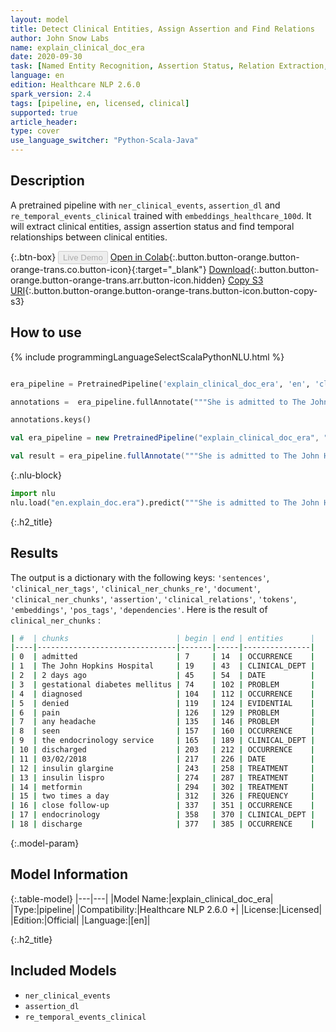 ```yaml
---
layout: model
title: Detect Clinical Entities, Assign Assertion and Find Relations
author: John Snow Labs
name: explain_clinical_doc_era
date: 2020-09-30
task: [Named Entity Recognition, Assertion Status, Relation Extraction, Pipeline Healthcare]
language: en
edition: Healthcare NLP 2.6.0
spark_version: 2.4
tags: [pipeline, en, licensed, clinical]
supported: true
article_header:
type: cover
use_language_switcher: "Python-Scala-Java"
---
```


## Description
A pretrained pipeline with ``ner_clinical_events``, ``assertion_dl`` and ``re_temporal_events_clinical`` trained with ``embeddings_healthcare_100d``. It will extract clinical entities, assign assertion status and find temporal relationships between clinical entities.

{:.btn-box}
<button class="button button-orange" disabled>Live Demo</button>
[Open in Colab](https://githubtocolab.com/JohnSnowLabs/spark-nlp-workshop/blob/master/tutorials/Certification_Trainings/Healthcare/11.Pretrained_Clinical_Pipelines.ipynb){:.button.button-orange.button-orange-trans.co.button-icon}{:target="_blank"}
[Download](https://s3.amazonaws.com/auxdata.johnsnowlabs.com/clinical/models/explain_clinical_doc_era_en_2.5.5_2.4_1597845753750.zip){:.button.button-orange.button-orange-trans.arr.button-icon.hidden}
[Copy S3 URI](s3://auxdata.johnsnowlabs.com/clinical/models/explain_clinical_doc_era_en_2.5.5_2.4_1597845753750.zip){:.button.button-orange.button-orange-trans.button-icon.button-copy-s3}

## How to use

<div class="tabs-box" markdown="1">

{% include programmingLanguageSelectScalaPythonNLU.html %}

```python

era_pipeline = PretrainedPipeline('explain_clinical_doc_era', 'en', 'clinical/models')

annotations =  era_pipeline.fullAnnotate("""She is admitted to The John Hopkins Hospital 2 days ago with a history of gestational diabetes mellitus diagnosed. She denied pain and any headache. She was seen by the endocrinology service and she was discharged on 03/02/2018 on 40 units of insulin glargine, 12 units of insulin lispro, and metformin 1000 mg two times a day. She had close follow-up with endocrinology post discharge. """)[0]

annotations.keys()

```

```scala
val era_pipeline = new PretrainedPipeline("explain_clinical_doc_era", "en", "clinical/models")

val result = era_pipeline.fullAnnotate("""She is admitted to The John Hopkins Hospital 2 days ago with a history of gestational diabetes mellitus diagnosed. She denied pain and any headache. She was seen by the endocrinology service and she was discharged on 03/02/2018 on 40 units of insulin glargine, 12 units of insulin lispro, and metformin 1000 mg two times a day. She had close follow-up with endocrinology post discharge. """)(0)

```



{:.nlu-block}
```python
import nlu
nlu.load("en.explain_doc.era").predict("""She is admitted to The John Hopkins Hospital 2 days ago with a history of gestational diabetes mellitus diagnosed. She denied pain and any headache. She was seen by the endocrinology service and she was discharged on 03/02/2018 on 40 units of insulin glargine, 12 units of insulin lispro, and metformin 1000 mg two times a day. She had close follow-up with endocrinology post discharge. """)
```

</div>

{:.h2_title}
## Results
The output is a dictionary with the following keys: ``'sentences'``, ``'clinical_ner_tags'``, ``'clinical_ner_chunks_re'``, ``'document'``, ``'clinical_ner_chunks'``, ``'assertion'``, ``'clinical_relations'``, ``'tokens'``, ``'embeddings'``, ``'pos_tags'``, ``'dependencies'``. Here is the result of `clinical_ner_chunks` :
```bash
| #  | chunks                        | begin | end | entities      |
|----|-------------------------------|-------|-----|---------------|
| 0  | admitted                      | 7     | 14  | OCCURRENCE    |
| 1  | The John Hopkins Hospital     | 19    | 43  | CLINICAL_DEPT |
| 2  | 2 days ago                    | 45    | 54  | DATE          |
| 3  | gestational diabetes mellitus | 74    | 102 | PROBLEM       |
| 4  | diagnosed                     | 104   | 112 | OCCURRENCE    |
| 5  | denied                        | 119   | 124 | EVIDENTIAL    |
| 6  | pain                          | 126   | 129 | PROBLEM       |
| 7  | any headache                  | 135   | 146 | PROBLEM       |
| 8  | seen                          | 157   | 160 | OCCURRENCE    |
| 9  | the endocrinology service     | 165   | 189 | CLINICAL_DEPT |
| 10 | discharged                    | 203   | 212 | OCCURRENCE    |
| 11 | 03/02/2018                    | 217   | 226 | DATE          |
| 12 | insulin glargine              | 243   | 258 | TREATMENT     |
| 13 | insulin lispro                | 274   | 287 | TREATMENT     |
| 14 | metformin                     | 294   | 302 | TREATMENT     |
| 15 | two times a day               | 312   | 326 | FREQUENCY     |
| 16 | close follow-up               | 337   | 351 | OCCURRENCE    |
| 17 | endocrinology                 | 358   | 370 | CLINICAL_DEPT |
| 18 | discharge                     | 377   | 385 | OCCURRENCE    |
```
{:.model-param}
## Model Information

{:.table-model}
|---|---|
|Model Name:|explain_clinical_doc_era|
|Type:|pipeline|
|Compatibility:|Healthcare NLP 2.6.0 +|
|License:|Licensed|
|Edition:|Official|
|Language:|[en]|

{:.h2_title}
## Included Models 
- ``ner_clinical_events``
- ``assertion_dl``
- ``re_temporal_events_clinical``

